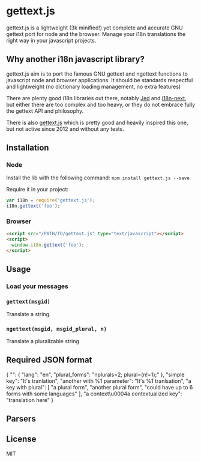 # gettext.js

gettext.js is a lightweight (3k minified!) yet complete and accurate GNU
gettext port for node and the browser. Manage your i18n translations the right
way in your javascript projects.


## Why another i18n javascript library?

gettext.js aim is to port the famous GNU gettext and ngettext functions to
javascript node and browser applications.
It should be standards respectful and lightweight (no dictionary loading
management, no extra features)

There are plenty good i18n libraries out there, notably
[Jed](https://github.com/SlexAxton/Jed) and [i18n-next](http://i18next.com/),
but either there are too complex and too heavy, or they do not embrace fully
the gettext API and philosophy.

There is also [gettext.js](https://github.com/Orange-OpenSource/gettext.js)
which is pretty good and heavily inspired this one, but not active since 2012
and without any tests.


## Installation

### Node

Install the lib with the following command: `npm install gettext.js --save`

Require it in your project:

```javascript
var i18n = require('gettext.js');
i18n.gettext('foo');
```

### Browser

```html
<script src="/PATH/TO/gettext.js" type="text/javascript"></script>
<script>
  window.i18n.gettext('foo');
</script>
```

## Usage

### Load your messages

### `gettext(msgid)`

Translate a string.

### `ngettext(msgid, msgid_plural, n)`

Translate a pluralizable string

## Required JSON format

{
    "": {
        "lang": "en",
        "plural_forms": "nplurals=2; plural=(n!=1);"
    },
    "simple key": "It's tranlation",
    "another with %1 parameter": "It's %1 tranlsation",
    "a key with plural": [
        "a plural form",
        "another plural form",
        "could have up to 6 forms with some languages"
    ],
    "a context\u0004a contextualized key": "translation here"
}

## Parsers

## License

MIT

